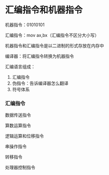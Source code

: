 # 汇编指令和机器指令


机器指令：01010101

汇编指令：mov ax,bx（汇编指令不区分大小写）

机器指令和汇编指令是以二进制的形式存放在内存中

编译器：将汇编指令转换为机器指令


汇编语言组成：

1. 汇编指令
2. 伪指令：告诉编译器怎么翻译
3. 符号体系



### 汇编指令

数据传送指令

算数运算指令

逻辑运算和位移指令

串操作指令

转移指令

处理器控制指令
